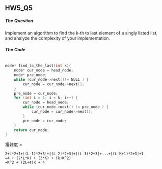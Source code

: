 ## HW5_Q5

##### The Question

Implement an algorithm to find the k-th to last element of a singly listed list, and analyze the complexity of your implementation.

##### The Code

``` c++

node* find_to_the_last(int k){
    node* cur_node = head_node;
    node* pre_node;
    while (cur_node->next()!= NULL ) {
        cur_node = cur_node->next();
    }
    pre_node = cur_node;
    for (int i = 1; i < k; i++) {
        cur_node = head_node;
        while (cur_node->next() != pre_node ) {
            cur_node = cur_node->next();
        }
        pre_node = cur_node;
    }
    return cur_node;
}

```

複雜度 =
```
2+L*2+1+[(L-1)*2+3]+[(L-2)*2+3]+[(L-3)*2+3]+...+[(L-K+1)*2+3]+1
=4 + (2*L*K) + (3*K) + (k+K^2)
=K^2 + (2L+4)K + 4
```
